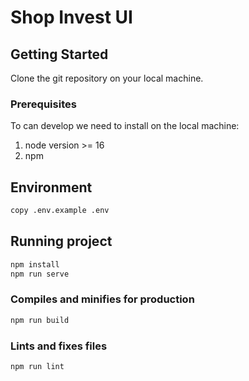 # Shop Invest UI

## Getting Started

Clone the git repository on your local machine.

### Prerequisites

To can develop we need to install on the local machine:
1. node version >= 16
2. npm

## Environment

```bash
copy .env.example .env
```

## Running project

```bash
npm install
npm run serve
```

### Compiles and minifies for production

```bash
npm run build
```

### Lints and fixes files

```bash
npm run lint
```

